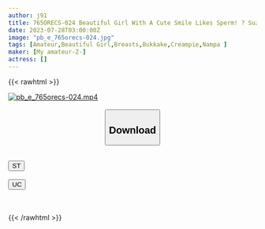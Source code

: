 ```yaml
---
author: j91
title: 765ORECS-024 Beautiful Girl With A Cute Smile Likes Sperm! ? Suzune-Chan, A College Student Who Is Very Excited To Be Bukkake // Sex Covered With Semen
date: 2023-07-28T03:00:00Z
image: "pb_e_765orecs-024.jpg"
tags: [Amateur,Beautiful Girl,Breasts,Bukkake,Creampie,Nampa ]
maker: [My amateur-Z-]
actress: []
---
```



{{< rawhtml >}}

<div class="video" data-videoid="49aqpom9y6TKQ4Q">
    <a href="javascript:;">
        <img src="https://my.j91.asia/posts/pb_e_765orecs-024/pb_e_765orecs-024.jpg" width="WIDTH" height="HEIGHT" alt="pb_e_765orecs-024.mp4" loading="lazy">
    </a>
</div>

<script type="text/javascript" src="https://j91.asia/asset/on-demand-st.js"></script>

<br>
  <link rel="stylesheet" href="https://j91.asia/asset/bs5.css">
  
  <center>
  <button class="btn btn-primary" type="button" data-bs-toggle="collapse" data-bs-target=".multi-collapse" aria-expanded="false" aria-controls="multiCollapseExample1 multiCollapseExample2"><h2>Download</h2></button></center>
</p>
<div class="row">
  <div class="col">
    <div class="collapse multi-collapse" id="multiCollapseExample1">
      <div class="card card-body">
	      	      <br>
<div class="buttons">  
<a href="https://streamtape.to/v/49aqpom9y6TKQ4Q"><button class="btn-hover color-3"><i class="fa fa-download"></i> ST</button></a></div>
    </div>
  </div>
</div>
  <div class="col">
    <div class="collapse multi-collapse" id="multiCollapseExample2">
      <div class="card card-body">
	      <br>
<div class="buttons">
    <a href="https://userscloud.com/a4z7pcw4f5oa"><button class="btn-hover color-9"><i class="fa fa-download"></i> UC</button></a></div>
<br><br>
      </div>
    </div>
  </div>
</div>

{{< /rawhtml >}}
